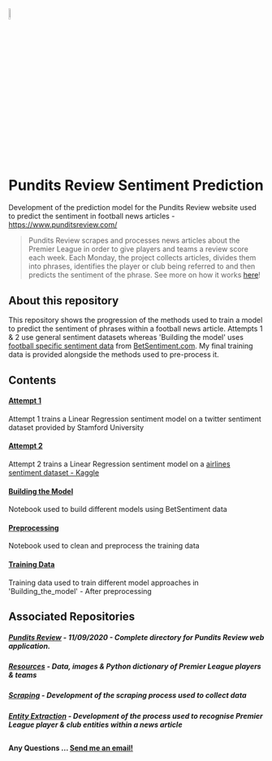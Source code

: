 <img src="https://i.ibb.co/ZXVNVY5/pr-logo-plain-opauq.png" width="7.5%" height="7.5%">

# Pundits Review Sentiment Prediction
Development of the prediction model for the Pundits Review website used to predict the sentiment in football news articles - https://www.punditsreview.com/


> Pundits Review scrapes and processes news articles about the Premier League in order to give players and teams a review score each week. Each Monday, the project collects articles, divides them into phrases, identifies the player or club being referred to and then predicts the sentiment of the phrase. See more on how it works <a href="https://www.punditsreview.com/howitworks">here</a>!


## About this repository
This repository shows the progression of the methods used to train a model to predict the sentiment of phrases within a football news article. Attempts 1 & 2 use general sentiment datasets whereas 'Building the model' uses <a href="https://github.com/charlesmalafosse/open-dataset-for-sentiment-analysis">football specific sentiment data</a> from <a href="https://betsentiment.com/">BetSentiment.com</a>. My final training data is provided alongside the methods used to pre-process it.

## Contents

#### <a href="https://github.com/andyclarkemedia/Pundits-Review-Sentiment-Prediction/blob/master/1st_Attempt.ipynb">Attempt 1</a>
Attempt 1 trains a Linear Regression sentiment model on a twitter sentiment dataset provided by Stamford University

#### <a href="https://github.com/andyclarkemedia/Pundits-Review-Sentiment-Prediction/blob/master/2nd_Attempt.ipynb">Attempt 2</a>
Attempt 2 trains a Linear Regression sentiment model on a <a href="https://raw.githubusercontent.com/kolaveridi/kaggle-Twitter-US-Airline-Sentiment-/master/Tweets.csv">airlines sentiment dataset - Kaggle</a>

#### <a href="https://github.com/andyclarkemedia/Pundits-Review-Sentiment-Prediction/blob/master/Building_the_model.ipynb">Building the Model</a>
Notebook used to build different models using BetSentiment data

#### <a href="https://github.com/andyclarkemedia/Pundits-Review-Sentiment-Prediction/blob/master/Preprocessing.ipynb">Preprocessing</a>
Notebook used to clean and preprocess the training data

#### <a href="https://github.com/andyclarkemedia/Pundits-Review-Sentiment-Prediction/blob/master/training_data.csv">Training Data</a>
Training data used to train different model approaches in 'Building_the_model' - After preprocessing


## Associated Repositories

##### <a href="https://github.com/andyclarkemedia/Pundits-Review">Pundits Review</a> - 11/09/2020 - Complete directory for Pundits Review web application.
##### <a href="https://github.com/andyclarkemedia/Pundits-Review-Resources">Resources</a> - Data, images & Python dictionary of Premier League players & teams
##### <a href="https://github.com/andyclarkemedia/Pundits-Review-Scraping">Scraping</a> - Development of the scraping process used to collect data
##### <a href="https://github.com/andyclarkemedia/Pundits-Review-Entity-Extraction">Entity Extraction</a> - Development of the process used to recognise Premier League player & club entities within a news article

##
#### Any Questions ... <a target="_blank" href="mailto:clarkeAJ3@cardiff.ac.uk">Send me an email!</a>
